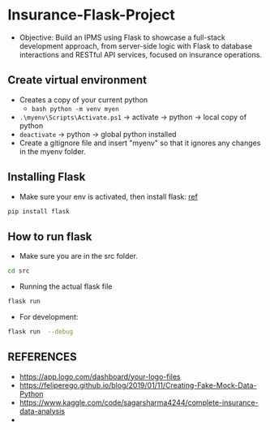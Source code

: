 # Insurance-Flask-Project
- Objective: Build an IPMS using Flask to showcase a full-stack development approach, from server-side logic with Flask to database interactions and RESTful API services, focused on insurance operations.

## Create virtual environment
- Creates a copy of your current python
    - ```bash python -m venv myen ```
- ```.\myenv\Scripts\Activate.ps1``` -> activate -> python -> local copy of python
- ```deactivate``` -> python -> global python installed
- Create a gitignore file and insert "myenv" so that it ignores any changes in the myenv folder.

## Installing Flask
- Make sure your env is activated, then install flask: [ref](https://flask.palletsprojects.com/en/3.0.x/installation/)
```sh
pip install flask
```

## How to run flask
- Make sure you are in the src folder.
```sh
cd src
```
- Running the actual flask file
```sh  
flask run 
```

- For development:
```sh  
flask run  --debug
```

## REFERENCES
- https://app.logo.com/dashboard/your-logo-files
- https://feliperego.github.io/blog/2019/01/11/Creating-Fake-Mock-Data-Python
- https://www.kaggle.com/code/sagarsharma4244/complete-insurance-data-analysis
- 